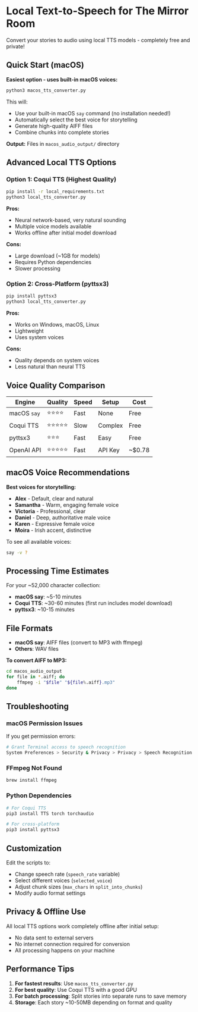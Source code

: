 # Local Text-to-Speech for The Mirror Room

Convert your stories to audio using local TTS models - completely free and private!

## Quick Start (macOS)

**Easiest option - uses built-in macOS voices:**

```bash
python3 macos_tts_converter.py
```

This will:
- Use your built-in macOS `say` command (no installation needed!)
- Automatically select the best voice for storytelling
- Generate high-quality AIFF files
- Combine chunks into complete stories

**Output:** Files in `macos_audio_output/` directory

## Advanced Local TTS Options

### Option 1: Coqui TTS (Highest Quality)

```bash
pip install -r local_requirements.txt
python3 local_tts_converter.py
```

**Pros:**
- Neural network-based, very natural sounding
- Multiple voice models available
- Works offline after initial model download

**Cons:**
- Large download (~1GB for models)
- Requires Python dependencies
- Slower processing

### Option 2: Cross-Platform (pyttsx3)

```bash
pip install pyttsx3
python3 local_tts_converter.py
```

**Pros:**
- Works on Windows, macOS, Linux
- Lightweight
- Uses system voices

**Cons:**
- Quality depends on system voices
- Less natural than neural TTS

## Voice Quality Comparison

| Engine | Quality | Speed | Setup | Cost |
|--------|---------|-------|-------|------|
| macOS `say` | ⭐⭐⭐⭐ | Fast | None | Free |
| Coqui TTS | ⭐⭐⭐⭐⭐ | Slow | Complex | Free |
| pyttsx3 | ⭐⭐⭐ | Fast | Easy | Free |
| OpenAI API | ⭐⭐⭐⭐⭐ | Fast | API Key | ~$0.78 |

## macOS Voice Recommendations

**Best voices for storytelling:**
- **Alex** - Default, clear and natural
- **Samantha** - Warm, engaging female voice
- **Victoria** - Professional, clear
- **Daniel** - Deep, authoritative male voice
- **Karen** - Expressive female voice
- **Moira** - Irish accent, distinctive

To see all available voices:
```bash
say -v ?
```

## Processing Time Estimates

For your ~52,000 character collection:

- **macOS say**: ~5-10 minutes
- **Coqui TTS**: ~30-60 minutes (first run includes model download)
- **pyttsx3**: ~10-15 minutes

## File Formats

- **macOS say**: AIFF files (convert to MP3 with ffmpeg)
- **Others**: WAV files

**To convert AIFF to MP3:**
```bash
cd macos_audio_output
for file in *.aiff; do 
    ffmpeg -i "$file" "${file%.aiff}.mp3"
done
```

## Troubleshooting

### macOS Permission Issues
If you get permission errors:
```bash
# Grant Terminal access to speech recognition
System Preferences > Security & Privacy > Privacy > Speech Recognition
```

### FFmpeg Not Found
```bash
brew install ffmpeg
```

### Python Dependencies
```bash
# For Coqui TTS
pip3 install TTS torch torchaudio

# For cross-platform
pip3 install pyttsx3
```

## Customization

Edit the scripts to:
- Change speech rate (`speech_rate` variable)
- Select different voices (`selected_voice`)
- Adjust chunk sizes (`max_chars` in `split_into_chunks`)
- Modify audio format settings

## Privacy & Offline Use

All local TTS options work completely offline after initial setup:
- No data sent to external servers
- No internet connection required for conversion
- All processing happens on your machine

## Performance Tips

1. **For fastest results**: Use `macos_tts_converter.py`
2. **For best quality**: Use Coqui TTS with a good GPU
3. **For batch processing**: Split stories into separate runs to save memory
4. **Storage**: Each story ~10-50MB depending on format and quality